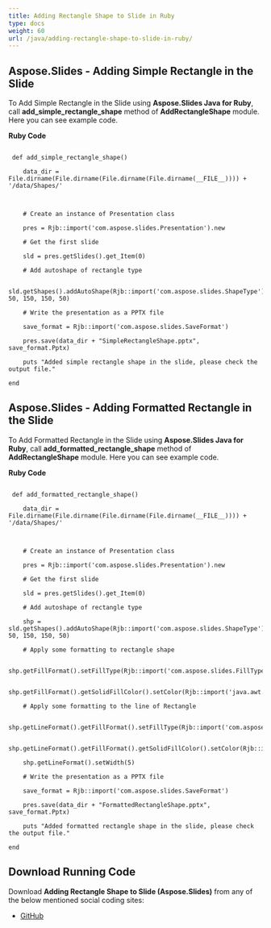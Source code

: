 ```yaml
---
title: Adding Rectangle Shape to Slide in Ruby
type: docs
weight: 60
url: /java/adding-rectangle-shape-to-slide-in-ruby/
---
```


## **Aspose.Slides - Adding Simple Rectangle in the Slide**
To Add Simple Rectangle in the Slide using **Aspose.Slides Java for Ruby**, call **add_simple_rectangle_shape** method of **AddRectangleShape** module. Here you can see example code.

**Ruby Code**

```

 def add_simple_rectangle_shape()    

    data_dir = File.dirname(File.dirname(File.dirname(File.dirname(__FILE__)))) + '/data/Shapes/'



    # Create an instance of Presentation class

    pres = Rjb::import('com.aspose.slides.Presentation').new

    # Get the first slide

    sld = pres.getSlides().get_Item(0)

    # Add autoshape of rectangle type

    sld.getShapes().addAutoShape(Rjb::import('com.aspose.slides.ShapeType').Rectangle, 50, 150, 150, 50)

    # Write the presentation as a PPTX file

    save_format = Rjb::import('com.aspose.slides.SaveFormat')

    pres.save(data_dir + "SimpleRectangleShape.pptx", save_format.Pptx)

    puts "Added simple rectangle shape in the slide, please check the output file."

end   

```
## **Aspose.Slides - Adding Formatted Rectangle in the Slide**
To Add Formatted Rectangle in the Slide using **Aspose.Slides Java for Ruby**, call **add_formatted_rectangle_shape** method of **AddRectangleShape** module. Here you can see example code.

**Ruby Code**

```

 def add_formatted_rectangle_shape()    

    data_dir = File.dirname(File.dirname(File.dirname(File.dirname(__FILE__)))) + '/data/Shapes/'



    # Create an instance of Presentation class

    pres = Rjb::import('com.aspose.slides.Presentation').new

    # Get the first slide

    sld = pres.getSlides().get_Item(0)

    # Add autoshape of rectangle type

    shp = sld.getShapes().addAutoShape(Rjb::import('com.aspose.slides.ShapeType').Rectangle, 50, 150, 150, 50)

    # Apply some formatting to rectangle shape

    shp.getFillFormat().setFillType(Rjb::import('com.aspose.slides.FillType').Solid)

    shp.getFillFormat().getSolidFillColor().setColor(Rjb::import('java.awt.Color').new(Rjb::import('com.aspose.slides.PresetColor').Chocolate))

    # Apply some formatting to the line of Rectangle

    shp.getLineFormat().getFillFormat().setFillType(Rjb::import('com.aspose.slides.FillType').Solid)

    shp.getLineFormat().getFillFormat().getSolidFillColor().setColor(Rjb::import('java.awt.Color').BLACK)

    shp.getLineFormat().setWidth(5)

    # Write the presentation as a PPTX file

    save_format = Rjb::import('com.aspose.slides.SaveFormat')

    pres.save(data_dir + "FormattedRectangleShape.pptx", save_format.Pptx)

    puts "Added formatted rectangle shape in the slide, please check the output file."

end

```
## **Download Running Code**
Download **Adding Rectangle Shape to Slide (Aspose.Slides)** from any of the below mentioned social coding sites:

- [GitHub](https://github.com/aspose-slides/Aspose.Slides-for-Java/blob/master/Plugins/Aspose_Slides_Java_for_Ruby/lib/asposeslidesjava/Shapes/addrectangleshape.rb)
